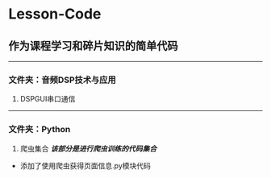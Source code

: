 # Lesson-Code
## 作为课程学习和碎片知识的简单代码
***
### 文件夹：音频DSP技术与应用
1.  DSPGUI串口通信

***
### 文件夹：Python
1. 爬虫集合
***该部分是进行爬虫训练的代码集合***
  + 添加了使用爬虫获得页面信息.py模块代码

